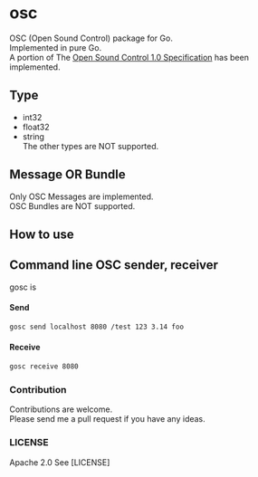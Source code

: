 # osc  
OSC (Open Sound Control) package for Go.  
Implemented in pure Go.  
A portion of The [Open Sound Control 1.0 Specification](http://opensoundcontrol.org/spec-1_0) has been implemented.  

## Type  
- int32  
- float32  
- string  
The other types are NOT supported.  

## Message OR Bundle  
Only OSC Messages are implemented.  
OSC Bundles are NOT supported.  
  
## How to use    


## Command line OSC sender, receiver  
gosc is
#### Send  
```bash
gosc send localhost 8080 /test 123 3.14 foo
```

#### Receive  
```bash
gosc receive 8080
```

### Contribution  
Contributions are welcome.  
Please send me a pull request if you have any ideas.  


### LICENSE  
Apache 2.0
See [LICENSE]
